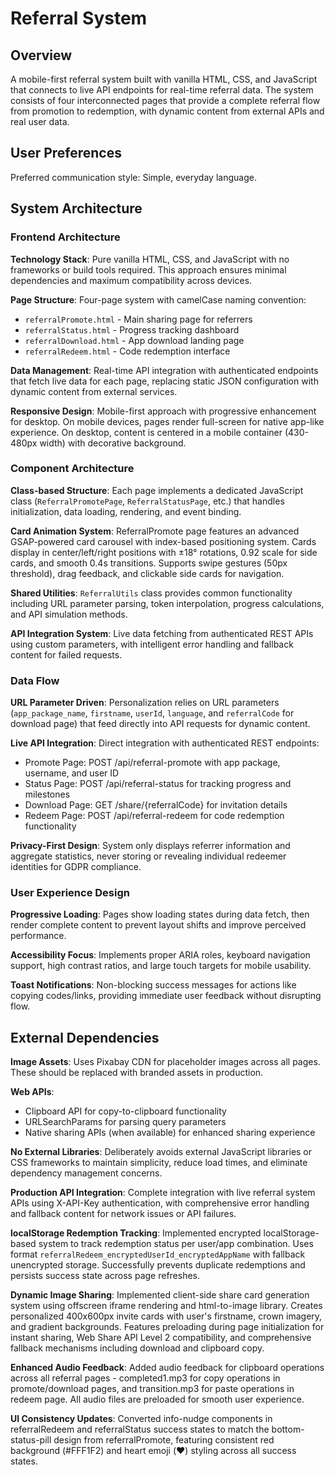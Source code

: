 # Referral System

## Overview

A mobile-first referral system built with vanilla HTML, CSS, and JavaScript that connects to live API endpoints for real-time referral data. The system consists of four interconnected pages that provide a complete referral flow from promotion to redemption, with dynamic content from external APIs and real user data.

## User Preferences

Preferred communication style: Simple, everyday language.

## System Architecture

### Frontend Architecture

**Technology Stack**: Pure vanilla HTML, CSS, and JavaScript with no frameworks or build tools required. This approach ensures minimal dependencies and maximum compatibility across devices.

**Page Structure**: Four-page system with camelCase naming convention:
- `referralPromote.html` - Main sharing page for referrers
- `referralStatus.html` - Progress tracking dashboard
- `referralDownload.html` - App download landing page
- `referralRedeem.html` - Code redemption interface

**Data Management**: Real-time API integration with authenticated endpoints that fetch live data for each page, replacing static JSON configuration with dynamic content from external services.

**Responsive Design**: Mobile-first approach with progressive enhancement for desktop. On mobile devices, pages render full-screen for native app-like experience. On desktop, content is centered in a mobile container (430-480px width) with decorative background.

### Component Architecture

**Class-based Structure**: Each page implements a dedicated JavaScript class (`ReferralPromotePage`, `ReferralStatusPage`, etc.) that handles initialization, data loading, rendering, and event binding.

**Card Animation System**: ReferralPromote page features an advanced GSAP-powered card carousel with index-based positioning system. Cards display in center/left/right positions with ±18° rotations, 0.92 scale for side cards, and smooth 0.4s transitions. Supports swipe gestures (50px threshold), drag feedback, and clickable side cards for navigation.

**Shared Utilities**: `ReferralUtils` class provides common functionality including URL parameter parsing, token interpolation, progress calculations, and API simulation methods.

**API Integration System**: Live data fetching from authenticated REST APIs using custom parameters, with intelligent error handling and fallback content for failed requests.

### Data Flow

**URL Parameter Driven**: Personalization relies on URL parameters (`app_package_name`, `firstname`, `userId`, `language`, and `referralCode` for download page) that feed directly into API requests for dynamic content.

**Live API Integration**: Direct integration with authenticated REST endpoints:
- Promote Page: POST /api/referral-promote with app package, username, and user ID
- Status Page: POST /api/referral-status for tracking progress and milestones  
- Download Page: GET /share/{referralCode} for invitation details
- Redeem Page: POST /api/referral-redeem for code redemption functionality

**Privacy-First Design**: System only displays referrer information and aggregate statistics, never storing or revealing individual redeemer identities for GDPR compliance.

### User Experience Design

**Progressive Loading**: Pages show loading states during data fetch, then render complete content to prevent layout shifts and improve perceived performance.

**Accessibility Focus**: Implements proper ARIA roles, keyboard navigation support, high contrast ratios, and large touch targets for mobile usability.

**Toast Notifications**: Non-blocking success messages for actions like copying codes/links, providing immediate user feedback without disrupting flow.

## External Dependencies

**Image Assets**: Uses Pixabay CDN for placeholder images across all pages. These should be replaced with branded assets in production.

**Web APIs**: 
- Clipboard API for copy-to-clipboard functionality
- URLSearchParams for parsing query parameters
- Native sharing APIs (when available) for enhanced sharing experience

**No External Libraries**: Deliberately avoids external JavaScript libraries or CSS frameworks to maintain simplicity, reduce load times, and eliminate dependency management concerns.

**Production API Integration**: Complete integration with live referral system APIs using X-API-Key authentication, with comprehensive error handling and fallback content for network issues or API failures.

**localStorage Redemption Tracking**: Implemented encrypted localStorage-based system to track redemption status per user/app combination. Uses format `referralRedeem_encryptedUserId_encryptedAppName` with fallback unencrypted storage. Successfully prevents duplicate redemptions and persists success state across page refreshes.

**Dynamic Image Sharing**: Implemented client-side share card generation system using offscreen iframe rendering and html-to-image library. Creates personalized 400x600px invite cards with user's firstname, crown imagery, and gradient backgrounds. Features preloading during page initialization for instant sharing, Web Share API Level 2 compatibility, and comprehensive fallback mechanisms including download and clipboard copy.

**Enhanced Audio Feedback**: Added audio feedback for clipboard operations across all referral pages - completed1.mp3 for copy operations in promote/download pages, and transition.mp3 for paste operations in redeem page. All audio files are preloaded for smooth user experience.

**UI Consistency Updates**: Converted info-nudge components in referralRedeem and referralStatus success states to match the bottom-status-pill design from referralPromote, featuring consistent red background (#FFF1F2) and heart emoji (❤️) styling across all success states.